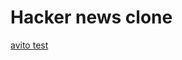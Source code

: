 # Hacker news clone

[avito test](https://github.com/avito-tech/sx-frontend-trainee-assignment/blob/main/README.md) 



